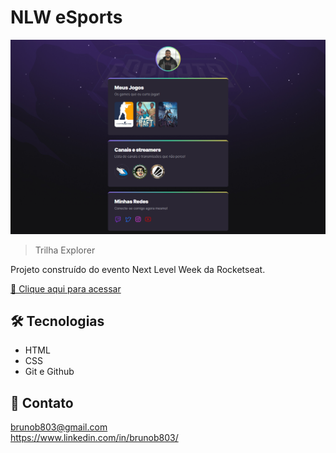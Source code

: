 # NLW eSports

![preview](./.github/preview.png)

> Trilha Explorer

Projeto construído do evento Next Level Week da Rocketseat.

[🔗 Clique aqui para acessar](https://brunob803.github.io/nlw-esports-explorer/)


## 🛠 Tecnologias

- HTML
- CSS
- Git e Github

## 📧  Contato

brunob803@gmail.com <br>
https://www.linkedin.com/in/brunob803/
